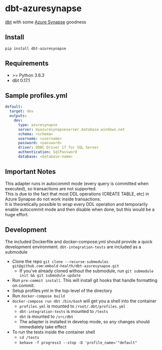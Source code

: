 # dbt-azuresynapse

[dbt](https://www.getdbt.com/) with some [Azure Synapse](https://docs.microsoft.com/en-us/azure/synapse-analytics/sql-data-warehouse/) goodness

## Install
```
pip install dbt-azuresynapse
```

## Requirements
* \>= Python 3.6.3
* dbt 0.17.1

## Sample profiles.yml
```yaml
default:
  target: dev
  outputs:
    dev:
      type: azuresynapse
      server: myazuresynapseserver.database.windows.net
      schema: <schema>
      username: <username>
      password: <password>
      driver: ODBC Driver 17 for SQL Server
      authentication: SqlPassword
      database: <database-name>

```

## Important Notes
This adapter runs in autocommit mode (every query is committed when executed), so transactions are not supported.  
This is due to the fact that most DDL operations (CREATE TABLE, etc) in Azure Synapse do not work inside transactions.  
It is theoretically possible to wrap every DDL operation and temporarily enable autocommit mode and then disable when done, but this would be a huge effort.


## Development
The included Dockerfile and docker-compose.yml should provide a quick development environment. `dbt-integration-tests` are included as a submodule

* Clone the repo `git clone --recurse-submodules git@github.com:embold-health/dbt-azuresynapse.git`
    * If you've already cloned without the submodule, run `git submodule init && git submodule update`
* Run `pre-commit install`. This will install git hooks that handle formatting on commit.
* Setup profiles.yml in the top-level of the directory
* Run `docker-compose build`
* `docker-compose run dbt /bin/bash` will get you a shell into the container
    * `profiles.yml` is mounted to `/root/.dbt/profiles.yml`
    * `dbt-integration-tests` is mounted to `/tests`
    * `dbt` is mounted to `/src/dbt`
    * The adapter is installed in develop mode, so any changes should immediately take effect
* To run the tests inside the container shell
    * `cd /tests`
    * `behave -f progress3 --stop -D 'profile_name='"default"`
